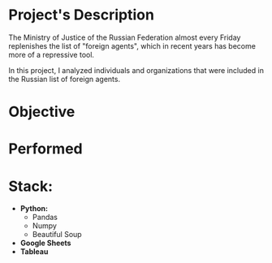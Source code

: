 # Project's Description
The Ministry of Justice of the Russian Federation almost every Friday replenishes the list of "foreign agents", which in recent years has become more of a repressive tool. 

In this project, I analyzed individuals and organizations that were included in the Russian list of foreign agents.

# Objective

# Performed

# Stack:

* **Python:**
  * Pandas
  * Numpy
  * Beautiful Soup
* **Google Sheets**
* **Tableau**
